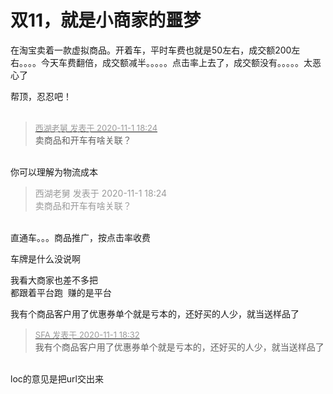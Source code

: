 # 双11，就是小商家的噩梦


在淘宝卖着一款虚拟商品。开着车，平时车费也就是50左右，成交额200左右。。。。今天车费翻倍，成交额减半。。。。。点击率上去了，成交额没有。。。。。太恶心了

帮顶，忍忍吧！<br />
<br />
<img src="static/image/smiley/default/hug.gif" smilieid="13" border="0" alt="" /><img src="static/image/smiley/default/hug.gif" smilieid="13" border="0" alt="" /><img src="static/image/smiley/default/hug.gif" smilieid="13" border="0" alt="" />

<div class="quote"><blockquote><font size="2"><a href="https://www.hostloc.com/forum.php?mod=redirect&amp;goto=findpost&amp;pid=9385643&amp;ptid=761004" target="_blank"><font color="#999999">西湖老舅 发表于 2020-11-1 18:24</font></a></font><br />
卖商品和开车有啥关联？</blockquote></div><br />
你可以理解为物流成本

<div class="quote"><blockquote><font color="#999999">西湖老舅 发表于 2020-11-1 18:24</font><br />
<font color="#999999">卖商品和开车有啥关联？</font></blockquote></div><br />
直通车。。。商品推广，按点击率收费

车牌是什么没说啊<img src="static/image/smiley/default/sweat.gif" smilieid="10" border="0" alt="" />

我看大商家也差不多把<br />
都跟着平台跑&nbsp;&nbsp;赚的是平台 

我有个商品客户用了优惠券单个就是亏本的，还好买的人少，就当送样品了<img id="aimg_X870X" onclick="zoom(this, this.src, 0, 0, 0)" class="zoom" src="https://cdn.jsdelivr.net/gh/hishis/forum-master/public/images/patch.gif" onmouseover="img_onmouseoverfunc(this)" onload="thumbImg(this)" border="0" alt="" />

<div class="quote"><blockquote><font size="2"><a href="https://www.hostloc.com/forum.php?mod=redirect&amp;goto=findpost&amp;pid=9385679&amp;ptid=761004" target="_blank"><font color="#999999">SFA 发表于 2020-11-1 18:32</font></a></font><br />
我有个商品客户用了优惠券单个就是亏本的，还好买的人少，就当送样品了</blockquote></div><br />
loc的意见是把url交出来 <img src="static/image/smiley/default/lol.gif" smilieid="12" border="0" alt="" />
